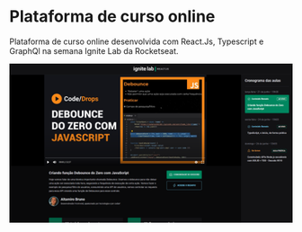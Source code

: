 
<h1>Plataforma de curso online</h1>
  
<p>Plataforma de curso online desenvolvida com React.Js, Typescript e GraphQl na semana Ignite Lab da Rocketseat.</p>

![alt text](./src/assets/screenshot.png)


